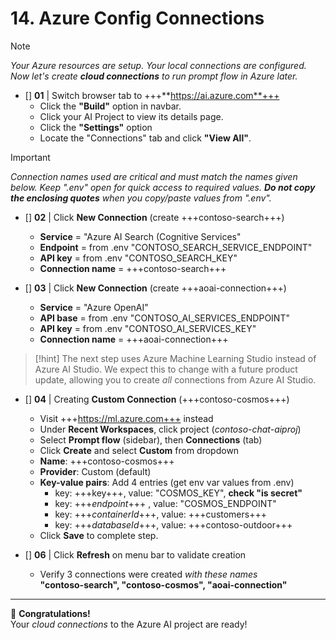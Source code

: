 # 14. Azure Config Connections

> [!NOTE]
_Your Azure resources are setup. Your local connections are configured. Now let's create **cloud connections** to run prompt flow in Azure later._

* []  **01** | Switch browser tab to +++**https://ai.azure.com**+++ 
    - Click the **"Build"** option in navbar.
    - Click your AI Project to view its details page.
    - Click the **"Settings"** option
    - Locate the "Connections" tab and click **"View All"**.

> [!IMPORTANT]
_Connection names used are critical and must match the names given below. Keep ".env" open for quick access to required values. **Do not copy the enclosing quotes** when you copy/paste values from ".env"._

* []  **02** | Click **New Connection** (create +++contoso-search+++) 
    - **Service** = "Azure AI Search (Cognitive Services" 
    - **Endpoint** = from .env "CONTOSO_SEARCH_SERVICE_ENDPOINT"
    - **API key** = from .env "CONTOSO_SEARCH_KEY"
    - **Connection name** = +++contoso-search+++

* []  **03** | Click **New Connection** (create +++aoai-connection+++) 
    - **Service** = "Azure OpenAI" 
    - **API base** = from .env "CONTOSO_AI_SERVICES_ENDPOINT"
    - **API key** = from .env "CONTOSO_AI_SERVICES_KEY"
    - **Connection name** = +++aoai-connection+++

> [!hint]
The next step uses Azure Machine Learning Studio instead of Azure AI Studio. We expect this to change with a future product update, allowing you to create _all_ connections from Azure AI Studio.

* []  **04** | Creating **Custom Connection** (+++contoso-cosmos+++) 
    - Visit +++https://ml.azure.com+++ instead
    - Under **Recent Workspaces**, click project (_contoso-chat-aiproj_)
    - Select **Prompt flow** (sidebar), then **Connections** (tab)
    - Click **Create** and select **Custom** from dropdown
    - **Name**: +++contoso-cosmos+++
    - **Provider**: Custom (default)
    - **Key-value pairs**: Add 4 entries (get env var values from .env)
        - key: +++key+++, value: "COSMOS_KEY", **check "is secret"**
        - key: +++_endpoint_+++ , value: "COSMOS_ENDPOINT"
        - key: +++_containerId_+++, value: +++customers+++
        - key: +++_databaseId_+++, value: +++contoso-outdoor+++
    - Click **Save** to complete step. 
    
* []  **06** | Click **Refresh** on menu bar to validate creation
    - Verify 3 connections were created *with these names* <br/> **"contoso-search", "contoso-cosmos", "aoai-connection"**

---

🥳 **Congratulations!** <br/> Your *cloud connections* to the Azure AI project are ready!
